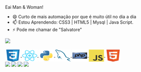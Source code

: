 Eai Man & Woman! 

- 😄 Curto de mais automação por que é muito útil no dia a dia
- 📫 Estou Aprendendo: CSS3 | HTML5 | Mysql | Java Script.
- ⚡ Pode me chamar de "Salvatore"

<div align="left">
  <a href="https://github.com/LuSalvatore">
  <img height="180em" src="https://github-readme-stats.vercel.app/api?username=lusalvatore&show_icons=true&theme=tokyonight&include_all_commits=true&count_private=true"/>
</div>
  
<div style="display: inline_block"><br>
  <img align="center" alt="Rafa-Csharp" height="40" width="50" src="https://raw.githubusercontent.com/devicons/devicon/master/icons/css3/css3-original.svg">
  <img align="center" alt="Rafa-React" height="40" width="50" src="https://raw.githubusercontent.com/devicons/devicon/master/icons/react/react-original.svg">
  <img align="center" alt="Rafa-Python" height="40" width="50" src="https://raw.githubusercontent.com/devicons/devicon/master/icons/python/python-original.svg">
  <img align="center" alt="Rafa-Csharp" height="40" width="50" src="https://raw.githubusercontent.com/devicons/devicon/master/icons/mysql/mysql-original.svg">
  <img align="center" alt="Rafa-Csharp" height="40" width="50" src="https://raw.githubusercontent.com/devicons/devicon/master/icons/php/php-original.svg">
  <img align="center" alt="Rafa-Csharp" height="40" width="50" src="https://raw.githubusercontent.com/devicons/devicon/master/icons/javascript/javascript-original.svg">
  <img align="center" alt="Rafa-Csharp" height="40" width="50" src="https://raw.githubusercontent.com/devicons/devicon/master/icons/html5/html5-original.svg">
</div>
  
<div>
<a href="lucas.s.salvador2019@gmail.com" target="_blank"><img src="https://img.shields.io/badge/Gmail-fff?style=for-the-badge&logo=gmail&logoColor=white target="_blank"></a>
<a href="https://api.whatsapp.com/send?phone=5561982872475&text=Eai%20Lucas%20t%C3%B4%20querendo%20conversar%20contigo." target="_blank"><img src="https://img.shields.io/badge/WhatsApp-3DDC84?style=for-the-badge&logo=whatsapp&logoColor=white target="_blank"></a>
<a href="https://linkedin.com/in/lucas-salvatore-badass/" target="_blank"><img src="https://img.shields.io/badge/Linkedin-0077B5?style=for-the-badge&logo=linkedin&logoColor=white target="_blank"></a>
<a href="https://www.instagram.com/eu.lucassalvatore/" target="_blank"><img src="https://img.shields.io/badge/Instagram-fff?style=for-the-badge&logo=instagram&logoColor=white target="_blank"></a>
</div>
